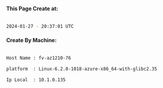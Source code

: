 
   
#### This Page Create at:

```bash

2024-01-27 - 20:37:01 UTC

```

#### Create By Machine:

```bash

Host Name : fv-az1210-76

platform  : Linux-6.2.0-1018-azure-x86_64-with-glibc2.35

Ip Local  : 10.1.0.135

```

